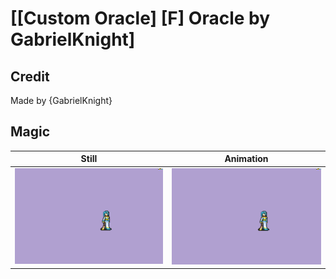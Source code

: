 # [\[Custom Oracle\] \[F\] Oracle by GabrielKnight]

## Credit

Made by {GabrielKnight}
	
## Magic

| Still | Animation |
| :---: | :-------: |
| ![Magic still](./Magic_000.png) | ![Magic animation](./Magic.gif) |
